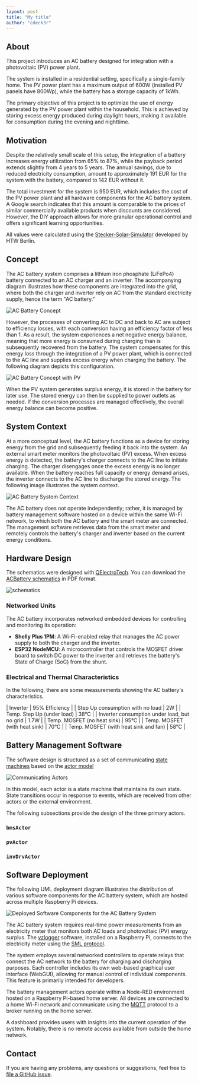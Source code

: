 ```yaml
---
layout: post
title: "My title"
author: "cdeck3r"
---
```


## About

This project introduces an AC battery designed for integration with a photovoltaic (PV) power plant. 

The system is installed in a residential setting, specifically a single-family home. The PV power plant has a maximum output of 600W (installed PV panels have 800Wp), while the battery has a storage capacity of 1kWh.

The primary objective of this project is to optimize the use of energy generated by the PV power plant within the household. This is achieved by storing excess energy produced during daylight hours, making it available for consumption during the evening and nighttime.

## Motivation

Despite the relatively small scale of this setup, the integration of a battery increases energy utilization from 65% to 87%, while the payback period extends slightly from 4 years to 5 years. The annual savings, due to reduced electricity consumption, amount to approximately 191 EUR for the system with the battery, compared to 142 EUR without it. 

The total investment for the system is 950 EUR, which includes the cost of the PV power plant and all hardware components for the AC battery system. A Google search indicates that this amount is comparable to the prices of similar commercially available products when discounts are considered. However, the DIY approach allows for more granular operational control and offers significant learning opportunities.

All values were calculated using the [Stecker-Solar-Simulator](https://solar.htw-berlin.de/rechner/stecker-solar-simulator/) developed by HTW Berlin.


## Concept

The AC battery system comprises a lithium iron phosphate (LiFePo4) battery connected to an AC charger and an inverter. The accompanying diagram illustrates how these components are integrated into the grid, where both the charger and inverter rely on AC from the standard electricity supply, hence the term "AC battery."

![AC Battery Concept](http://www.plantuml.com/plantuml/proxy?cache=no&src=https://raw.githubusercontent.com/cdeck3r/acbattery/main/plantuml/battery.plantuml)

However, the processes of converting AC to DC and back to AC are subject to efficiency losses, with each conversion having an efficiency factor of less than 1. As a result, the system experiences a net negative energy balance, meaning that more energy is consumed during charging than is subsequently recovered from the battery. The system compensates for this energy loss through the integration of a PV power plant, which is connected to the AC line and supplies excess energy when charging the battery. The following diagram depicts this configuration.

![AC Battery Concept with PV](http://www.plantuml.com/plantuml/proxy?cache=no&src=https://raw.githubusercontent.com/cdeck3r/acbattery/main/plantuml/batterywithpv.plantuml)

When the PV system generates surplus energy, it is stored in the battery for later use. The stored energy can then be supplied to power outlets as needed. If the conversion processes are managed effectively, the overall energy balance can become positive.

## System Context

At a more conceptual level, the AC battery functions as a device for storing energy from the grid and subsequently feeding it back into the system. An external smart meter monitors the photovoltaic (PV) excess. When excess energy is detected, the battery's charger connects to the AC line to initiate charging. The charger disengages once the excess energy is no longer available. When the battery reaches full capacity or energy demand arises, the inverter connects to the AC line to discharge the stored energy. The following image illustrates the system context.

![AC Battery System Context](http://www.plantuml.com/plantuml/proxy?cache=no&src=https://raw.githubusercontent.com/cdeck3r/acbattery/main/plantuml/systemcontext.plantuml)

The AC battery does not operate independently; rather, it is managed by battery management software hosted on a device within the same Wi-Fi network, to which both the AC battery and the smart meter are connected. The management software retrieves data from the smart meter and remotely controls the battery's charger and inverter based on the current energy conditions.

## Hardware Design

The schematics were designed with [QElectroTech](https://qelectrotech.org/). You can download the [ACBattery schematics](https://github.com/cdeck3r/acbattery/blob/main/schematics/ACSpeicher.qet) in PDF format.

![schematics]()

### Networked Units

The AC battery incorporates networked embedded devices for controlling and monitoring its operation:

- **Shelly Plus 1PM**: A Wi-Fi-enabled relay that manages the AC power supply to both the charger and the inverter.
- **ESP32 NodeMCU**: A microcontroller that controls the MOSFET driver board to switch DC power to the inverter and retrieves the battery's State of Charge (SoC) from the shunt.

### Electrical and Thermal Characteristics

In the following, there are some measurements showing the AC battery's characteristics.

| Inverter                                     | 95% Efficiency |
| Step Up consumption with no load             | 2W             |
| Temp. Step Up (under load)                   | 38°C           |
| Inverter consumption under load, but no grid | 1.7W           |
| Temp. MOSFET (no heat sink)                  | 95°C           |
| Temp. MOSFET (with heat sink)                | 70°C           |
| Temp. MOSFET (with heat sink and fan)        | 58°C           |
 

## Battery Management Software

The software design is structured as a set of communicating [state machines](https://en.wikipedia.org/wiki/Finite-state_machine) based on the [actor model](https://en.wikipedia.org/wiki/Actor_model)


![Communicating Actors](http://www.plantuml.com/plantuml/proxy?cache=no&src=https://raw.githubusercontent.com/cdeck3r/acbattery/main/plantuml/actors.plantuml)

In this model, each actor is a state machine that maintains its own state. State transitions occur in response to events, which are received from other actors or the external environment.

The following subsections provide the design of the three primary actors.

### `bmsActor`



### `pvActor`


### `invDrvActor`


## Software Deployment

The following UML deployment diagram illustrates the distribution of various software components for the AC battery system, which are hosted across multiple Raspberry Pi devices.

![Deployed Software Components for the AC Battery System](http://www.plantuml.com/plantuml/proxy?cache=no&src=https://raw.githubusercontent.com/cdeck3r/acbattery/main/plantuml/swdeployment.plantuml)

The AC battery system requires real-time power measurements from an electricity meter that monitors both AC loads and photovoltaic (PV) energy surplus. The [vzlogger](https://github.com/volkszaehler/vzlogger) software, installed on a Raspberry Pi, connects to the electricity meter using the [SML protocol](https://de.wikipedia.org/wiki/Smart_Message_Language). 

The system employs several networked controllers to operate relays that connect the AC network to the battery for charging and discharging purposes. Each controller includes its own web-based graphical user interface (WebGUI), allowing for manual control of individual components. This feature is primarily intended for developers.

The battery management actors operate within a Node-RED environment hosted on a Raspberry Pi-based home server. All devices are connected to a home Wi-Fi network and communicate using the [MQTT](https://en.wikipedia.org/wiki/MQTT) protocol to a broker running on the home server. 

A dashboard provides users with insights into the current operation of the system. Notably, there is no remote access available from outside the home network.

## Contact

If you are having any problems, any questions or suggestions, feel free to [file a GitHub issue](https://github.com/cdeck3r/acbattery/issues/new).


